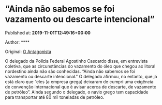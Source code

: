 
# “Ainda não sabemos se foi vazamento ou descarte intencional”

Published at: **2019-11-01T12:49:16+00:00**

Author: ****

Original: [O Antagonista](https://www.oantagonista.com/brasil/ainda-nao-sabemos-se-foi-vazamento-ou-descarte-intencional/)

O delegado da Polícia Federal Agostinho Cascardo disse, em entrevista coletiva, que as circunstâncias do vazamento do óleo que chegou ao litoral nordestino ainda não são conhecidas.
“Ainda não sabemos se foi vazamento ou descarte intencional.”
O delegado afirmou, no entanto, que já está claro que “eles [a empresa grega] deixaram de cumpri uma exigência de convenção internacional que é avisar acerca de descarte, de vazamento de petróleo”.
Ainda segundo o delegado, o navio grego tem capacidade para transportar até 80 mil toneladas de petróleo.
